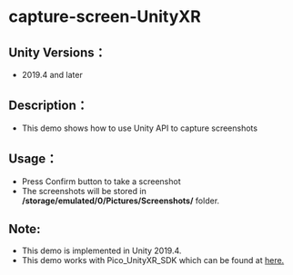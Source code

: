 # capture-screen-UnityXR

## Unity Versions：
- 2019.4 and later

## Description：

- This demo shows how to use Unity API to capture screenshots

## Usage：

- Press Confirm button to take a screenshot
- The screenshots will be stored in **/storage/emulated/0/Pictures/Screenshots/** folder.

## Note:
- This demo is implemented in Unity 2019.4.
- This demo works with Pico_UnityXR_SDK which can be found at [here.](https://developer.pico-interactive.com/sdk/index?id=8)
